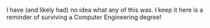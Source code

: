 I have (and likely had) no idea what any of this was. I keep it here is a reminder of surviving a Computer Engineering degree!
